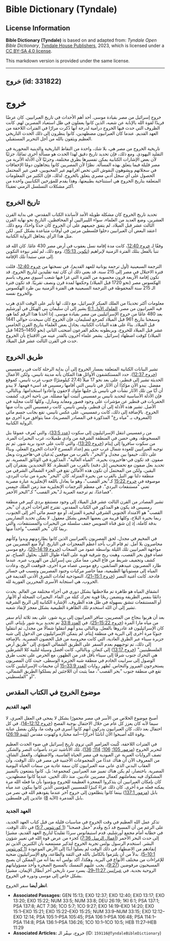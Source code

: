 # Bible Dictionary (Tyndale)

## License Information

**Bible Dictionary (Tyndale)** is based on and adapted from: _Tyndale Open Bible Dictionary_, [Tyndale House Publishers](https://tyndaleopenresources.com/), 2023, which is licensed under a [CC BY-SA 4.0 license](https://creativecommons.org/licenses/by-sa/4.0/legalcode.en).

This markdown version is provided under the same license.



--------------------------------

## خروج (id: 331822)

خروج
====

خروج إسرائيل من مصر بقيادة موسى. أحد أهم الأحداث في تاريخ العبرانيين. كان عرضًا فريدًا لقوة الله بالإنابة عن شعبه، الذين كانوا يعملون في ظل استعباد المصرين لهم. كانت الظروف التي حدث فيها الخروج درامية لدرجة أنها ذُكرت مرارًا في الفترات اللاحقة من العهد القديم. عندما كان العبرانيون مضطهدين، كانوا ينظرون إلى ذلك الحدث التاريخي العظيم ويثقون بالله من أجل التحرير المستقبلي.

تاريخية الخروج من مصر هي، بلا شك، واحدة من النقاط التاريخية والدينية المحورية في التقليد اليهودي. ومع ذلك، فإن تحديد تاريخ دقيق لهذا الحدث هو مسألة أخرى تمامًا، جزئيًا لأن بعض الإشارات الكتابية يمكن تفسيرها بطرق مختلفة، وجزئيًا لأن الأدلة الأثرية من مصر قليلة فيما يتعلق بهذه المسألة. نظرًا لأن المصريين كانوا يتجاهلون دومًا الإخفاقات في سجلاتهم ويشوهون النقوش التي تخص أقرانهم غير المحبوبين، فمن غير المحتمل الحصول على أي سجل أدبي مصري يتعلق بالخروج. لذلك، فإن الكثير من المعلومات المتعلقة بتاريخ الخروج هي استنتاجية بطبيعتها، وهذا يقدم للمؤرخين الكتابيين واحدة من أكثر مشكلات التسلسل الزمني تعقيدًا.

تاريخ الخروج
------------

تحديد تاريخ الخروج كان مشكلة طويلة الأمد لأساتذة الكتاب المقدس. في بداية القرن العشرين، وضع العديد من العلماء، سواء الليبراليين أو المحافظين، التاريخ نحو نهاية القرن الثالث عشر قبل الميلاد. لم يتفق جميعهم على أن الخروج كان حدثًا واحدًا، ومع ذلك. اعتقد البعض أن العبرانيين دخلوا فلسطين مرتين في أوقات متباعدة بشكل كبير. لكن مثل هذا الرأي يتجاهل الرواية الكتابية.

وفقًا لـ [خروج 12:40](https://ref.ly/Exod12:40)، كانت مدة إقامة نسل يعقوب في أرض مصر 430 عامًا. كان الله قد تنبأ بالفعل بتلك الفترة الزمنية لإبراهيم ([تكوين 15:13](https://ref.ly/Gen15:13)). ومع ذلك، لم تُشر نبوءة التكوين إلى متى ستبدأ تلك الإقامة.

الترجمة السبعينية (أول ترجمة يونانية للعهد القديم)، في نسختها من [خروج 12:40](https://ref.ly/Exod12:40)، قللت فترة الاحتلال في مصر إلى 215 سنة. قد يعني ذلك أن كان ثمة تقليدين لتاريخ الخروج. قد تكون إقامة الأربعة قرون محسوبة من الفترة التي غزا فيها شعب آسيوي معروف باسم الهكسوس مصر (نحو 1720 قبل الميلاد) وحكمها لمدة قرن ونصف تقريبًا. قد تكون فترة الـ 215 سنة المحفوظة في الترجمة السبعينية هي الفترة الزمنية بين طرد الهكسوس والخروج نفسه.

معلومات أكثر تحديدًا من الملك المبكر لإسرائيل، مع ذلك، لها تأثير على الوقت الذي هرب فيه العبرانيون من مصر. [الملوك الأول 6:1](https://ref.ly/1Kgs6:1) يشير إلى أن سليمان بنى الهيكل في أورشليم بعد 480 عامًا من خروج الإسرائيليين من مصر بقيادة موسى. إذا أخذنا هذا الرقم كما هو، وسمحنا بتاريخ 961 قبل الميلاد كمرجع لسليمان، فإن الخروج كان سيحدث حوالي 1441 قبل الميلاد. بناءً على هذه البيانات الكتابية، يجادل بعض العلماء بتاريخ القرن الخامس عشر قبل الميلاد للخروج، ويربطونه بحكم الفرعون أمنحتب الثاني (نحو 1450–1425 قبل الميلاد) كوقت اضطهاد إسرائيل. يشعر علماء آخرون بالقدر عينه من الاقتناع بأن الخروج حدث في القرن الثالث عشر قبل الميلاد.

طريق الخروج
-----------

تشير البيانات الكتابية المتعلقة بمسار الخروج إلى أن بداية الرحلة كانت في رعمسيس ([خروج 12:37](https://ref.ly/Exod12:37)). حدد المستكشفون الأوائل هذا المكان بأنه مدينة تانيس، ولكن الأعمال الحديثة تشير إلى قنطير، على بعد نحو 17 ميلاً (27\.4 كيلومترًا) جنوب غرب تانيس، كموقع مفضل. يبدو الآن مؤكدًا أن الآثار في تانيس التي أقامها رمسيس قد أسيء فهمها. لا يبدو أن أيًا من تلك الآثار نشأت في تانيس بل جلبها ملوك لاحقون وأعادوا استخدامها. وبالتالي، فإن الأدلة الأساسية لتحديد تانيس برعمسيس أثبتت أنها مضللة. من ناحية أخرى، كشفت الحفريات في قنطير عن مؤشرات على وجود قصور ومعابد ومنازل، وكلها كانت محلية في الأصل. تشير هذه الأدلة إلى أن قنطير، وليس تانيس، كانت رعمسيس التي بدأت منها الخروج. بالإضافة إلى ذلك، كانت رعمسيس، على عكس تانيس، تقع بجانب جسم مائي (المعروف بـ "مياه رع" المذكورة في المصادر المصرية)، مما يتوافق مرة أخرى مع الرواية الكتابية.

من رعمسيس انتقل الإسرائيليون إلى سكوت ([عدد 33:5](https://ref.ly/Num33:5))، والتي تُعرف عمومًا بتل المسخوطة، وهي حصن في المنطقة الشرقية من وادي طميلات، غرب البحيرات المرة. من سكوت سافروا إلى إيثام ([خروج 13:20](https://ref.ly/Exod13:20))، والتي كانت على حدود برية شور. ثم تم توجيه العبرانيين للعودة شمال غرب حتى يتم إعداد المسرح لأحداث الخروج الفعلي. وبناءً على ذلك، خيموا بين مجدل و"البحر"، بالقرب من موقعين يُدعيان في\-هاحيروث وبعل صفون. قد تكون في\-هاحيروث بحيرة، "المياه العالية"، المذكورة في الوثائق المصرية. تم تحديد بعل صفون مع تحفنحيس (تل دفنة) بالقرب من القنطرة. كلا التحديدين يفتقران إلى اليقين، ولكن من المحتمل أن تكون هذه الأماكن تقع في الجزء الشمالي الشرقي من منطقة دلتا نهر النيل بالقرب من بحيرة المنزلة. كان "البحر" بحيرة من نبات البردي، موصوفة في [خروج 15:22](https://ref.ly/Exod15:22) كـ"بحر القصب"، وهو ما يعادل باللغة الإنجليزية عبارة مصرية تعني "مستنقعات البردي". في معظم الترجمات الإنجليزية منذ زمن الملك جيمس فصاعدًا، تم ترجمة العبرية لـ"بحر القصب" كـ"البحر الأحمر".

تشير المصادر من القرن الثالث عشر قبل الميلاد إلى وجود مستنقع بردي كبير في منطقة رمسيس قد يكون هو المذكور في الكتاب المقدس. تقترح اقتراحات أخرى أن "بحر القصب" هو الامتداد الجنوبي الشرقي لبحيرة المنزلة، أو مع جسم مائي آخر إلى الجنوب، ربما بحيرة البلاح، وكلها قريبة من بعضها البعض بشكل معقول. لا يمكن تحديد التضاريس بدقة كاملة، إذ إن شق قناة السويس جفف سلسلة من البحيرات والمستنقعات، والتي ربما كان "بحر القصب" واحداً منها.

في المخيم في مجدل، لحق المصريون بالعبرانيين الذين كانوا يطاردونهم وبدوا وكأنهم محاصرون بلا أمل. ثم قام الرب بأحد أعظم المعجزات في التاريخ. أولاً منع المصريين من مواجهة العبرانيين تلك الليلة بواسطة عمود من السحاب ([خروج 14:19–20](https://ref.ly/Exod14:19-Exod14:20)). رفع موسى عصاه فوق بحر القصب، وهبت ريح شرقية قوية على الماء طوال الليل. بحلول الصباح، تم كشف وتجفيف شريط من قاع البحر، مما مكن بني إسرائيل من الهروب عبره. عندما طارد المصريون عبيدهم السابقين، رفع موسى عصاه مرة أخرى، فتوقفت الريح، وعادت المياه إلى مستوياتها الطبيعية، مما حاصر مركبات وجنود المصريين وتسبب في خسائر فادحة. كانت أغنية النصر ([خروج 15:1–21](https://ref.ly/Exod15:1-Exod15:21))، النموذجية لعادات الشرق الأدنى القديمة في الحروب، هي استجابة الأسرى المحررين الفورية لله.

انشقاق المياه هو ظاهرة تم ملاحظتها بشكل دوري في أجزاء مختلفة من العالم. يحدث دائمًا بنفس الطريقة ويتضمن ريحًا قوية تحرك كتلة من الماء. البحيرات الضحلة أو الأنهار أو المستنقعات تنشق بسهولة في ظل هذه الظروف. الإشارة الكتابية إلى الريح الشرقية تشير إلى أن الله استخدم تلك الظاهرة الطبيعية بشكل معجز لإنقاذ شعبه.

بعد أن هربوا بنجاح من المصريين، سافر العبرانيون إلى برية شور، على بعد ثلاثة أيام سفر من مياه مارا المرة ([خروج 15:22–25](https://ref.ly/Exod15:22-Exod15:25)). في [العدد 33:8](https://ref.ly/Num33:8) تم تحديد برية شور بإيثام، التي كان الإسرائيليون قد غادروها بالفعل. وبالتالي يبدو أنهم انتقلوا شمالًا من مجدل، ثم انتقلوا جنوبًا مرة أخرى إلى البرية في منطقة إيثام. لم يتمكن الإسرائيليون من الدخول إلى شبه جزيرة سيناء عبر الطرق العادية، التي كانت محروسة من قبل الحصون المصرية. بالإضافة إلى ذلك، تم توجيههم بعدم السفر على الطريق الشمالي المؤدي إلى "طريق أرض الفلسطينيين" ([خروج 13:17](https://ref.ly/Exod13:17)) إلى كنعان. وبالتالي، كانت أفضل وسيلة لتلبية كلا الشرطين هي التحرك جنوب شرقًا إلى سيناء بأقل قدر من الظهور، مع الحرص على تجنب طرق الوصول إلى سرابيت الخادم في منطقة شبه الجزيرة الوسطى، حيث كان المصريون يستخرجون الفيروز والنحاس. تُظهر روايات [العدد 33:9–15](https://ref.ly/Num33:9-Num33:15) أن مخيمات الإسرائيليين كانت تقع في منطقة جنوب "بحر القصب"، مما يثبت أن اللاجئين لم يسلكوا الطريق الشمالي، أو "الفلسطيني".

موضوع الخروج في الكتاب المقدس
-----------------------------

### العهد القديم

أصبح موضوع الخلاص من الأسر في مصر محفورًا بشكل لا يمحى في العقل العبري، لا سيما لأنه كان يعزز كل عام من خلال الاحتفال بوجبة الفصح ([خروج 12:12–14](https://ref.ly/Exod12:12-Exod12:14)). في كل احتفال بعد ذلك، كان العبرانيون يدركون أنهم كانوا أسرى في وقت ما، ولكن بفضل عناية وقوة الله أصبحوا الآن أناسًا أحرارًا—أمة مختارة وكهنوت مقدس ([تثنية 26:19](https://ref.ly/Deut26:19)).

في الفترات اللاحقة، كُتبت المزامير التي تروي تاريخ إسرائيل في ضوء الحدث العظيم لتحرير الخروج ([مزمور 105؛](https://ref.ly/Ps105:1-Ps105:45) [106؛](https://ref.ly/Ps106:1-Ps106:48) [114؛](https://ref.ly/Ps114:1-Ps114:8) [136](https://ref.ly/Ps136:1-Ps136:26)). تلك الأناشيد تتردد بأصوات النصر والشكر. تصف الروايات العبرية عن العبودية في مصر الحياة القاسية، والاضطهاد، والعمل الشاق. من المعروف الآن أن هناك عددًا من المجموعات الأجنبية في مصر في ذلك الوقت، وأن العقاب البدني الذي عانى منه العبرانيون كان سمة عادية من سمات الحياة اليومية المصرية. باختصار، لم يكن هناك تمييز ضد العبرانيين كمجموعة؛ بل، كانوا يتمتعون بالتمييز المشكوك فيه بمعاملتهم كعمال مصريين عاديين. منذ ذلك الحين، عندما كانوا مضطهدين، كان بإمكان العبرانيين أن يتذكروا المعجزة العظيمة للخروج ويؤمنوا بأن ما فعله الله مرة يمكنه فعله مرة أخرى. كان ذلك عزاءً كبيرًا للمسبيين المؤمنين الذين كانوا يبكون عند مياه بابل ([مزمور 137:1](https://ref.ly/Ps137:1)) بينما كانوا يتطلعون إلى خروج آخر عندما يقودهم الله في نصر من بابل المدمرة (الآية [8](https://ref.ly/Ps137:8)) عائدين إلى فلسطين.

### العهد الجديد

تذكر عمل الله العظيم في وقت الخروج في مناسبات قليلة من قبل كتاب العهد الجديد، على الرغم من أن المسيح قد ذُبح وقُدم "حمل فصحنا" ([1 كورنثوس 5:7](https://ref.ly/1Cor5:7)) في ذلك الوقت. في خطابه أمام مجمع أورشليم، قدم استيفانوس سردًا تقليديًا لتاريخ العهد القديم، مشيرًا إلى حدث البحر الأحمر ([أعمال الرسل 7:36](https://ref.ly/Acts7:36)) كجزء من عرض قوة الله في تغيير شؤون البشر. استخدم الرسول بولس تجربة الخروج لتذكير مستمعيه بأن الكثيرين الذين تم إنقاذهم من الاضطهاد في ذلك الوقت لم يصلوا أبدًا إلى الأرض الموعودة ([1 كورنثوس 10:1–5](https://ref.ly/1Cor10:1-1Cor10:5)). بدلاً من أن يلتزموا بالكامل بالله في الثقة والطاعة، وقع الإسرائيليون ضحية للإغراءات من مختلف الأنواع في البرية. وهكذا، أكد بولس أنه بما أنه من الممكن أن يصبح المسيحيون مرفوضين ([9:27](https://ref.ly/1Cor9:27))، يجب عليهم التمسك بالمسيح الصخرة وأخذ مسؤولياتهم الروحية بجدية. في [عبرانيين 11:27–29](https://ref.ly/Heb11:27-Heb11:29)، يسرد سرد تاريخي آخر أبطال الإيمان، مشيرًا بشكل خاص إلى موسى ودوره في الخروج.

**انظر أيضا** سفر الخروج.

* **Associated Passages:** GEN 15:13; EXO 12:37; EXO 12:40; EXO 13:17; EXO 13:20; EXO 15:22; NUM 33:5; NUM 33:8; DEU 26:19; 1KI 6:1; PSA 137:1; PSA 137:8; ACT 7:36; 1CO 5:7; 1CO 9:27; EXO 14:19–EXO 14:20; EXO 15:1–EXO 15:21; EXO 15:22–EXO 15:25; NUM 33:9–NUM 33:15; EXO 12:12–EXO 12:14; PSA 105:1–PSA 105:45; PSA 106:1–PSA 106:48; PSA 114:1–PSA 114:8; PSA 136:1–PSA 136:26; 1CO 10:1–1CO 10:5; HEB 11:27–HEB 11:29
* **Associated Articles:** خروج، سِفْر الـ (ID: `159116@TyndaleBibleDictionary`)

